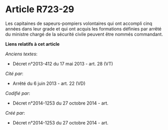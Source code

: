 # Article R723-29

Les capitaines de sapeurs-pompiers volontaires qui ont accompli cinq années dans leur grade et qui ont acquis les formations
définies par arrêté du ministre chargé de la sécurité civile peuvent être nommés commandant.

**Liens relatifs à cet article**

_Anciens textes_:

  - Décret n°2013-412 du 17 mai 2013 - art. 28 (VT)

_Cité par_:

  - Arrêté du 6 juin 2013 - art. 22 (VD)

_Codifié par_:

  - Décret n°2014-1253 du 27 octobre 2014 - art.

_Créé par_:

  - Décret n°2014-1253 du 27 octobre 2014 - art.
